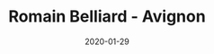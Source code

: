 ---
title: Romain Belliard - Avignon
date: 2020-01-29
description: Description à compléter.
featured_image: /assets/img/testimonials/romain-belliard/01.jpeg
testimonial:
    buyer:
        fullanme: Romain Belliard
        firstname: Romain
    project_type: investissement
    city: Avignon
    comment: |-
        Frédérique a parfaitement su nous guider lors des différentes étapes de l'acquisition d'un bien sur Avignon Intra-muros.  
          
        L'application Mon Chasseur Immo a été très pratique d'utilisation, et nous a permis de facilement échanger à distance sur plusieurs biens sélectionnés. Frédérique nous a proposé des biens très qualitatifs correspondants parfaitement à nos attentes. Elle nous a également accompagnés après l'acquisition, lors de nos travaux de rénovation.  
          
        Très bonne expérience et accompagnement personnalisé avant, pendant et après le projet, je recommande vivement les services de Frédérique qui est très agréable et professionnelle !
    answer: 
    platform: Google My Business
    link: https://g.co/kgs/BnVBDZQ
images:
    - url: /assets/img/testimonials/romain-belliard/01.jpeg
    - url: /assets/img/testimonials/romain-belliard/02.jpeg
    - url: /assets/img/testimonials/romain-belliard/03.jpeg
    - url: /assets/img/testimonials/romain-belliard/04.jpeg
    - url: /assets/img/testimonials/romain-belliard/05.jpeg
    - url: /assets/img/testimonials/romain-belliard/06.jpeg
    - url: /assets/img/testimonials/romain-belliard/07.jpeg
---